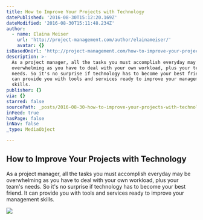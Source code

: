 ```yaml
---
title: How to Improve Your Projects with Technology
datePublished: '2016-08-30T15:12:20.169Z'
dateModified: '2016-08-30T15:11:48.234Z'
author:
  - name: Elaina Meiser
    url: 'http://project-management.com/author/elainameiser/'
    avatar: {}
isBasedOnUrl: 'http://project-management.com/how-to-improve-your-projects-with-technology/'
description: >-
  As a project manager, all the tasks you must accomplish everyday may be
  overwhelming as you have to deal with your own workload, plus your team's
  needs. So it's no surprise if technology has to become your best friend. It
  can provide you with tools and services ready to improve your management
  skills.
publisher: {}
via: {}
starred: false
sourcePath: _posts/2016-08-30-how-to-improve-your-projects-with-technology.md
inFeed: true
hasPage: false
inNav: false
_type: MediaObject

---
```

<article style=""><h1>How to Improve Your Projects with Technology</h1><p>As a project manager, all the tasks you must accomplish everyday may be overwhelming as you have to deal with your own workload, plus your team's needs. So it's no surprise if technology has to become your best friend. It can provide you with tools and services ready to improve your management skills.</p><img src="http://i2.wp.com/d1fhzurqmm0rwe.cloudfront.net/wp-content/uploads/2016/08/IMPROVE_PROJECT_TECHNOLOGY.jpg?fit=1008%2C611&amp;ssl=1" /></article>